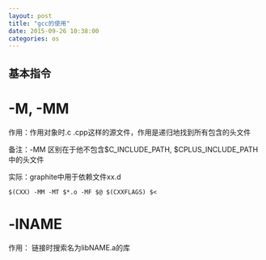 ```yaml
---
layout: post
title: "gcc的使用"
date: 2015-09-26 10:38:00
categories: os
---
```


## 基本指令

# -M, -MM

作用：作用对象时.c .cpp这样的源文件，作用是递归地找到所有包含的头文件

备注：-MM 区别在于他不包含$C_INCLUDE_PATH, $CPLUS_INCLUDE_PATH中的头文件

实际：graphite中用于依赖文件xx.d

`$(CXX) -MM -MT $*.o -MF $@ $(CXXFLAGS) $<`

# -lNAME

作用： 链接时搜索名为libNAME.a的库

